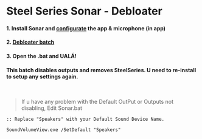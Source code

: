 # Steel Series Sonar - Debloater
#### 1. Install Sonar and [configurate](https://yt.com) the app & microphone (in app)
#### 2. [**Debloater batch**](https://github.com/gzmatte/sonar/releases/download/1/SS-Debloat.bat)
#### 3. Open the .bat and UALÁ!

#### This batch disables outputs and removes SteelSeries. U need to re-install to setup any settings again.


</br>


> If u have any problem with the Default OutPut or Outputs not disabling, Edit Sonar.bat 
```
:: Replace "Speakers" with your Default Sound Device Name.

SoundVolumeView.exe /SetDefault "Speakers"
```
